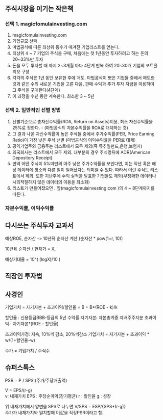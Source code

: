 ## 주식시장을 이기는 작은책

### 선택 1. magicfomulainvesting.com

1. magicfomulainvesting.com
1. 기업규모 선택
1. 마법공식에 따른 최상위 등수가 매겨진 기업리스트를 얻는다.
4. 최상위 4 ~ 7 기업의 주식을 구매, 처음에는 첫 1년동안 투자하려고 하는 돈의 20~33%만 투자
5. 돈을 모두 투자할 때 까지 2~3개월 마다 4단계 반복 하여 20~30개 기업의 포트폴리오 구성
6. 각각의 주식은 1년 동안 보유한 후에 매도. 마법공식이 뽀은 기업들 중에서 매도한 것과 같은 수의 새로운 기업을 고른 다음, 판매 수익과 추가 투자 자금을 이용하여 그 주식을 구매한다(4단계)
7. 이 과정을 수년 동안 계속한다. 최소한 3 ~ 5년

### 선택 2. 일반적인 선별 방법

1. 선별기준으로 총자산수익률(ROA, Return on Assets)이용, 최소 자산수익률을 25%로 정한다. - (마법공식의 자본수익률을 ROA로 대체하는 것)
1. 그 결과 나온 자산수익률이 높은 주식들 중에서 주가수익률(PER, Price Earning Ratio)이 가장 낮은 주식 선별 (마법공식의 이익수익률을 PER로 대체)
1. 공익기업주와 금융주는 리스트에서 모두 제외(즉 뮤추얼펀드,은행,보험사)
1. 외국회사는 리스트에서 모두 제외. 대부분의 경우 주식명뒤에 ADR(American Depository Receipt)
1. 만약 어떤 주식이 5%미만의 아주 낮은 주가수익률을 보인다면, 이는 작년 혹은 해당 데이터에 평소와 다른 일이 일어났다는 의미일 수 있다. 따라서 이런 주식도 리스트에서 제외. 또한 지난주에 수익 실적을 발표한 기업들도 제외(부정확한 데이터나 시의적절하지 않은 데이터의 이용을 최소화)
1. 리스트가 만들어졌으면 . 앞(magicfomulainvesting.com )의 4 ~ 8단계까지를 따른다.

### 자본수익률, 이익수익률

## 다시쓰는 주식투자 교과서

예상ROE, 순자산 -> 10년뒤 순자산 계산 (순자산 * pow(1+r, 10))

10년뒤 순자산 / 현재가 = X,  

예상기대율 = 10^( (logX)/10 )


## 직장인 투자법

## 사경인

기업가치 = 자기자본 + 초과이익/할인율 = B + B*(ROE - k)/k

할인율 : 신용등급BBB-등급의 5년 수익률
자기자본: 자본총계중 지배주주지분
초과이익 : 자기자본*(ROE - 할인율)

초과이익가정: 지속, 10%씩 감소, 20%씩감소
기업가치 = 자기자본 + 초과이익 * w/(1+할인율-w)

주가 = 기업가치 / 주식수

## 슈퍼스톡스
PSR = P / SPS   (주가/주당매출액)

V = EPS/(r-g)  
  v: 내재가치
  EPS : 주당순이익(장기평균)
  r : 할인율
  g : 성장

위 내재가치에서 양변을 SPS로 나누면
V/SPS = ESP/{SPS*(r-g)}  
주가가 내재가치와 일치할때 이값을 적정PSR이라고 함.
